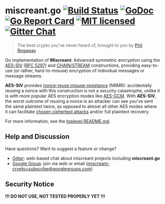 # miscreant.go [![Build Status][build-shield]][build-link] [![GoDoc][godoc-shield]][godoc-link] [![Go Report Card][goreport-shield]][goreport-link] [![MIT licensed][license-shield]][license-link] [![Gitter Chat][gitter-image]][gitter-link]

[build-shield]: https://secure.travis-ci.org/miscreant/miscreant.svg?branch=master
[build-link]: http://travis-ci.org/miscreant/miscreant
[godoc-shield]: https://godoc.org/github.com/miscreant/miscreant/go?status.svg
[godoc-link]: https://godoc.org/github.com/miscreant/miscreant/go
[goreport-shield]: https://goreportcard.com/badge/github.com/miscreant/miscreant
[goreport-link]: https://goreportcard.com/report/github.com/miscreant/miscreant
[license-shield]: https://img.shields.io/badge/license-MIT-blue.svg
[license-link]: https://github.com/miscreant/miscreant/blob/master/LICENSE.txt
[gitter-image]: https://badges.gitter.im/badge.svg
[gitter-link]: https://gitter.im/miscreant/Lobby

> The best crypto you've never heard of, brought to you by [Phil Rogaway]

Go implementation of **Miscreant**: Advanced symmetric encryption using the
[AES-SIV] ([RFC 5297]) and [CHAIN/STREAM] constructions, providing easy-to-use
(or rather, hard-to-misuse) encryption of individual messages or message
streams.

**AES-SIV** provides [nonce-reuse misuse-resistance] (NRMR): accidentally
reusing a nonce with this construction is not a security catastrophe,
unlike it is with more popular AES encryption modes like [AES-GCM].
With **AES-SIV**, the worst outcome of reusing a nonce is an attacker
can see you've sent the same plaintext twice, as opposed to almost all other
AES modes where it can facilitate [chosen ciphertext attacks] and/or
full plaintext recovery.

For more information, see the [toplevel README.md].

[Phil Rogaway]: https://en.wikipedia.org/wiki/Phillip_Rogaway
[AES-SIV]: https://www.iacr.org/archive/eurocrypt2006/40040377/40040377.pdf
[RFC 5297]: https://tools.ietf.org/html/rfc5297
[CHAIN/STREAM]: http://web.cs.ucdavis.edu/~rogaway/papers/oae.pdf
[nonce-reuse misuse-resistance]: https://www.lvh.io/posts/nonce-misuse-resistance-101.html
[AES-GCM]: https://en.wikipedia.org/wiki/Galois/Counter_Mode
[chosen ciphertext attacks]: https://en.wikipedia.org/wiki/Chosen-ciphertext_attack
[toplevel README.md]: https://github.com/miscreant/miscreant/blob/master/README.md

## Help and Discussion

Have questions? Want to suggest a feature or change?

* [Gitter]: web-based chat about miscreant projects including **miscreant.go**
* [Google Group]: join via web or email ([miscreant-crypto+subscribe@googlegroups.com])

[Gitter]: https://gitter.im/miscreant/Lobby
[Google Group]: https://groups.google.com/forum/#!forum/miscreant-crypto
[miscreant-crypto+subscribe@googlegroups.com]: mailto:miscreant-crypto+subscribe@googlegroups.com?subject=subscribe

## Security Notice

**!!! DO NOT USE, NOT TESTED PROPERLY YET !!!**
